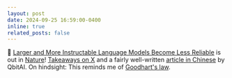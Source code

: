 ```yaml
---
layout: post
date: 2024-09-25 16:59:00-0400
inline: true
related_posts: false
---
```


📜 [Larger and More Instructable Language Models Become Less Reliable](https://www.nature.com/articles/s41586-024-07930-y) is out in [Nature](https://www.nature.com)! [Takeaways on X](https://x.com/lexin_zhou/status/1838961179936293098) and a fairly well-written [article in Chinese](https://mp.weixin.qq.com/s/VCvkSUdKT7ZgBaeLWKVoTg) by QbitAI. On hindsight: This reminds me of [Goodhart's law](https://en.wikipedia.org/wiki/Goodhart%27s_law).

